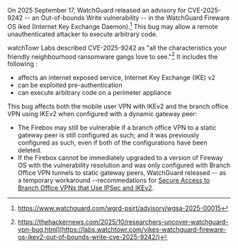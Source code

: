 
On 2025 September 17, WatchGuard released an advisory for CVE-2025-9242 -- an Out-of-bounds Write vulnerability -- in the WatchGuard Fireware OS iked (Internet Key Exchange Daemon).[^1] This bug may allow a remote unauthenticated attacker to execute arbitrary code.

watchTowr Labs described CVE-2025-9242 as "all the characteristics your friendly neighbourhood ransomware gangs love to see."[^2] It includes the following :
- affects an internet exposed service, Internet Key Exchange (IKE) v2
- can be exploited pre-authentication
- can execute arbitrary code on a perimeter appliance

This bug affects both the mobile user VPN with IKEv2 and the branch office VPN using IKEv2 when configured with a dynamic gateway peer:
- The Firebox may still be vulnerable if a branch office VPN to a static gateway peer is still configured as such; and it was previously configured as such, even if both of the configurations have been deleted.
- If the Firebox cannot be immediately upgraded to a version of Fireway OS with the vulnerability resolution and was only configured with Branch Office VPN tunnels to static gateway peers, WatchGuard released -- as a temporary workaround --recommedations for [Secure Access to Branch Office VPNs that Use IPSec and IKEv2](https://techsearch.watchguard.com/KB?type=Article&SFDCID=kA1Vr000000DMXNKA4&lang=en_US).

[^1]: https://www.watchguard.com/wgrd-psirt/advisory/wgsa-2025-00015
[^2]: https://thehackernews.com/2025/10/researchers-uncover-watchguard-vpn-bug.html](https://labs.watchtowr.com/yikes-watchguard-fireware-os-ikev2-out-of-bounds-write-cve-2025-9242/)
